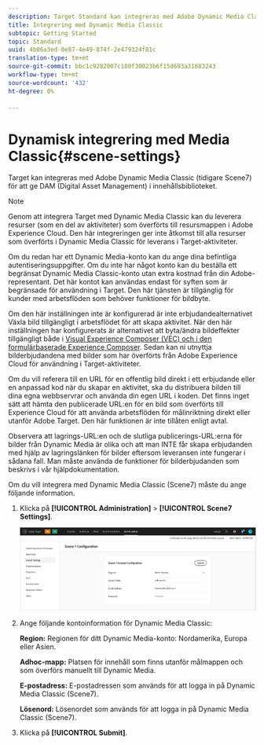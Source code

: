 ```yaml
---
description: Target Standard kan integreras med Adobe Dynamic Media Classic (tidigare Scene7) för att ge DAM (Digital Asset Management) i innehållsbiblioteket.
title: Integrering med Dynamic Media Classic
subtopic: Getting Started
topic: Standard
uuid: 4b06a3ed-0e87-4e49-874f-2e479324f81c
translation-type: tm+mt
source-git-commit: bbc1c9282007c180f30023b6f15d693a31683243
workflow-type: tm+mt
source-wordcount: '432'
ht-degree: 0%

---
```



# Dynamisk integrering med Media Classic{#scene-settings}

Target kan integreras med Adobe Dynamic Media Classic (tidigare Scene7) för att ge DAM (Digital Asset Management) i innehållsbiblioteket.

>[!NOTE]
>
>Genom att integrera Target med Dynamic Media Classic kan du leverera resurser (som en del av aktiviteter) som överförts till resursmappen i Adobe Experience Cloud. Den här integreringen ger inte åtkomst till alla resurser som överförts i Dynamic Media Classic för leverans i Target-aktiviteter.

Om du redan har ett Dynamic Media-konto kan du ange dina befintliga autentiseringsuppgifter. Om du inte har något konto kan du beställa ett begränsat Dynamic Media Classic-konto utan extra kostnad från din Adobe-representant. Det här kontot kan användas endast för syften som är begränsade för användning i Target. Den här tjänsten är tillgänglig för kunder med arbetsflöden som behöver funktioner för bildbyte.

Om den här inställningen inte är konfigurerad är inte erbjudandealternativet Växla bild tillgängligt i arbetsflödet för att skapa aktivitet. När den här inställningen har konfigurerats är alternativet att byta/ändra bildeffekter tillgängligt både i [Visual Experience Composer (VEC) och i den formulärbaserade Experience Composer](../c-experiences/experiences.md#concept_A2E10F6AFB3D4AEAB6951EE14688848D). Sedan kan ni utnyttja bilderbjudandena med bilder som har överförts från Adobe Experience Cloud för användning i Target-aktiviteter.

Om du vill referera till en URL för en offentlig bild direkt i ett erbjudande eller en anpassad kod när du skapar en aktivitet, ska du distribuera bilden till dina egna webbservrar och använda din egen URL i koden. Det finns inget sätt att hämta den publicerade URL:en för en bild som överförts till Experience Cloud för att använda arbetsflöden för målinriktning direkt eller utanför Adobe Target. Den här funktionen är inte tillåten enligt avtal.

Observera att lagrings-URL:en och de slutliga publicerings-URL:erna för bilder från Dynamic Media är olika och att man INTE får skapa erbjudanden med hjälp av lagringslänken för bilder eftersom leveransen inte fungerar i sådana fall. Man måste använda de funktioner för bilderbjudanden som beskrivs i vår hjälpdokumentation.

Om du vill integrera med Dynamic Media Classic (Scene7) måste du ange följande information.

1. Klicka på **[!UICONTROL Administration]** > **[!UICONTROL Scene7 Settings]**.

   ![Scene7 page](/help/administrating-target/assets/scene7.png)

1. Ange följande kontoinformation för Dynamic Media Classic:

   **Region:** Regionen för ditt Dynamic Media-konto: Nordamerika, Europa eller Asien.

   **Adhoc-mapp:** Platsen för innehåll som finns utanför målmappen och som överförs manuellt till Dynamic Media.

   **E-postadress:** E-postadressen som används för att logga in på Dynamic Media Classic (Scene7).

   **Lösenord:** Lösenordet som används för att logga in på Dynamic Media Classic (Scene7).

1. Klicka på **[!UICONTROL Submit]**.

